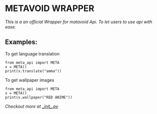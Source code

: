 # **METAVOID WRAPPER**


_This is a an official Wrapper for matavoid Api. To let users to use api with ease._


## Examples:

To get language translation 


```
from meta_api import META
x = META()
print(x.translate("amma"))
```

To get wallpaper images

```
from meta_api import META
x = META()
print(x.wallpaper("RED ANIME"))
```

<i>Checkout more at <a href="meta_api/__init__.py">\__init__.py</a></i>

